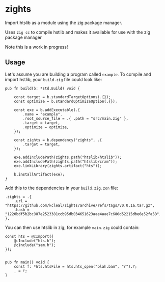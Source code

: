 zights
======

Import htslib as a module using the zig package manager.
 
Uses `zig cc` to compile hstlib and makes it available for use with the zig package manager

Note this is a work in progress!

Usage
-----

Let's assume you are building a program called `example`.
To compile and import hstlib, your `build.zig` file could look like:

```zig
pub fn build(b: *std.Build) void {

    const target = b.standardTargetOptions(.{});
    const optimize = b.standardOptimizeOption(.{});

    const exe = b.addExecutable(.{
        .name = "example",
        .root_source_file = .{ .path = "src/main.zig" },
        .target = target,
        .optimize = optimize,
    });

    const zights = b.dependency("zights", .{
        .target = target,
    });

    exe.addIncludePath(zights.path("htslib/htslib"));
    exe.addIncludePath(zights.path("htslib/cram"));
    exe.linkLibrary(zights.artifact("hts"));

    b.installArtifact(exe);
}
```

Add this to the dependencies in your `build.zig.zon` file:

```zig
.zights = .{
    .url = "https://github.com/kcleal/zights/archive/refs/tags/v0.0.1a.tar.gz",
    .hash = "1220bdf5b2bc887e2523381ccb95db034651623aae4aae7c680d52215dbe6e52fa58",
},
```


You can then use htslib in zig, for example `main.zig` could contain:

```zig
const hts = @cImport({
    @cInclude("hts.h");
    @cInclude("sam.h");
});


pub fn main() void {
    const f: *hts.htsFile = hts.hts_open("blah.bam", "r").?;
    _ = f;
}
```
